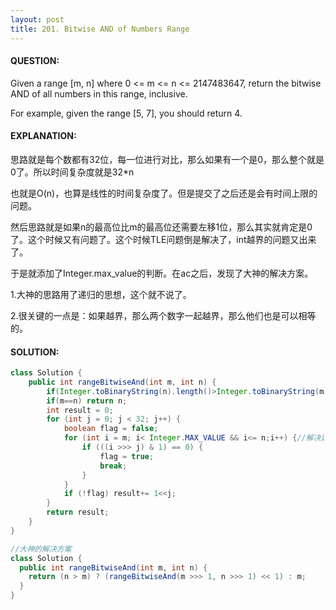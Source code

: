 ```yaml
---
layout: post
title: 201. Bitwise AND of Numbers Range
---
```


#### QUESTION:

Given a range [m, n] where 0 <= m <= n <= 2147483647, return the bitwise AND of all numbers in this range, inclusive.

For example, given the range [5, 7], you should return 4.

#### EXPLANATION:

思路就是每个数都有32位，每一位进行对比，那么如果有一个是0，那么整个就是0了。所以时间复杂度就是32*n

也就是O(n)，也算是线性的时间复杂度了。但是提交了之后还是会有时间上限的问题。

然后思路就是如果n的最高位比m的最高位还需要左移1位，那么其实就肯定是0了。这个时候又有问题了。这个时候TLE问题倒是解决了，int越界的问题又出来了。

于是就添加了Integer.max_value的判断。在ac之后，发现了大神的解决方案。

1.大神的思路用了递归的思想，这个就不说了。

2.很关键的一点是：如果越界，那么两个数字一起越界，那么他们也是可以相等的。

#### SOLUTION:

```JAVA
class Solution {
    public int rangeBitwiseAnd(int m, int n) {
        if(Integer.toBinaryString(n).length()>Integer.toBinaryString(m).length()) return 0;
        if(m==n) return n;
        int result = 0;
        for (int j = 0; j < 32; j++) {
            boolean flag = false;
            for (int i = m; i< Integer.MAX_VALUE && i<= n;i++) {//解决int值越界的问题
                if (((i >>> j) & 1) == 0) {
                    flag = true;
                    break;
                }
            }
            if (!flag) result+= 1<<j;
        }
        return result;
    }
}

//大神的解决方案
class Solution {
  public int rangeBitwiseAnd(int m, int n) {
    return (n > m) ? (rangeBitwiseAnd(m >>> 1, n >>> 1) << 1) : m;
  }
}
```

